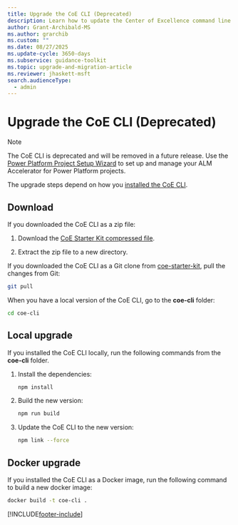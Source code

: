 ```yaml
---
title: Upgrade the CoE CLI (Deprecated)
description: Learn how to update the Center of Excellence command line interface.
author: Grant-Archibald-MS
ms.author: grarchib
ms.custom: ""
ms.date: 08/27/2025
ms.update-cycle: 3650-days
ms.subservice: guidance-toolkit
ms.topic: upgrade-and-migration-article
ms.reviewer: jhaskett-msft
search.audienceType:
  - admin
---
```


# Upgrade the CoE CLI (Deprecated)

> [!NOTE]
> The CoE CLI is deprecated and will be removed in a future release. Use the [Power Platform Project Setup Wizard](../../alm-accelerator/setup-admin-tasks.md) to set up and manage your ALM Accelerator for Power Platform projects.

The upgrade steps depend on how you [installed the CoE CLI](./install.md).

## Download

If you downloaded the CoE CLI as a zip file:

1. Download the [CoE Starter Kit compressed file](https://aka.ms/CoEStarterKitCurrentMonthRelease).

1. Extract the zip file to a new directory.

If you downloaded the CoE CLI as a Git clone from [coe-starter-kit](https://github.com/microsoft/coe-starter-kit), pull the changes from Git:

```bash
git pull
```

When you have a local version of the CoE CLI, go to the **coe-cli** folder:

```bash
cd coe-cli
```

## Local upgrade

If you installed the CoE CLI locally, run the following commands from the **coe-cli** folder.

1. Install the dependencies:

   ```bash
   npm install
   ```

1. Build the new version:

   ```bash
   npm run build
   ```

1. Update the CoE CLI to the new version:

   ```bash
   npm link --force
   ```

## Docker upgrade

If you installed the CoE CLI as a Docker image, run the following command to build a new docker image:

```bash
docker build -t coe-cli .
```

[!INCLUDE[footer-include](../../../includes/footer-banner.md)]

